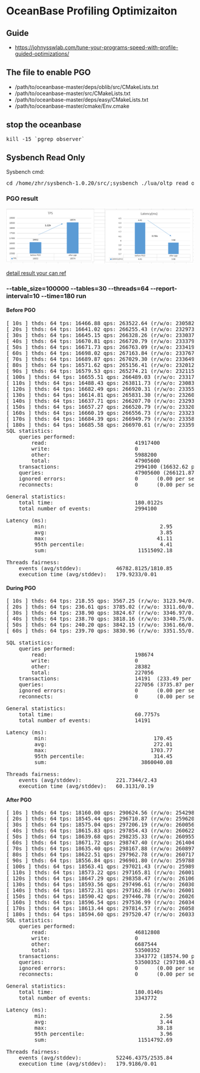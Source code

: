 # OceanBase Profiling Optimizaiton
## Guide
* https://johnysswlab.com/tune-your-programs-speed-with-profile-guided-optimizations/

## The file to enable PGO
* /path/to/oceanbase-master/deps/oblib/src/CMakeLists.txt
* /path/to/oceanbase-master/src/CMakeLists.txt
* /path/to/oceanbase-master/deps/easy/CMakeLists.txt
* /path/to/oceanbase-master/cmake/Env.cmake

## stop the oceanbase
<pre>kill -15 `pgrep observer`</pre>

## Sysbench Read Only
Sysbench cmd:<br />
<pre>cd /home/zhr/sysbench-1.0.20/src/;sysbench ./lua/oltp_read_only.lua --mysql-host=127.0.0.1 --mysql-port=2881 --mysql-db=test --mysql-user=root@sysbench_tenant --table_size=100000 --tables=30 --threads=64 --report-interval=10 --time=180 run</pre>

### PGO result

![Perf Result](./performance.PNG)

[detail result your can ref](./merg.xlsx)

###  --table_size=100000 --tables=30 --threads=64 --report-interval=10 --time=180 run 
#### Before PGO
<pre>
[ 10s ] thds: 64 tps: 16466.88 qps: 263522.64 (r/w/o: 230582.67/0.00/32939.97) lat (ms,95%): 4.49 err/s: 0.00 reconn/s: 0.00
[ 20s ] thds: 64 tps: 16641.02 qps: 266255.43 (r/w/o: 232973.79/0.00/33281.64) lat (ms,95%): 4.41 err/s: 0.00 reconn/s: 0.00
[ 30s ] thds: 64 tps: 16645.15 qps: 266328.26 (r/w/o: 233037.77/0.00/33290.50) lat (ms,95%): 4.41 err/s: 0.00 reconn/s: 0.00
[ 40s ] thds: 64 tps: 16670.81 qps: 266720.79 (r/w/o: 233379.16/0.00/33341.62) lat (ms,95%): 4.41 err/s: 0.00 reconn/s: 0.00
[ 50s ] thds: 64 tps: 16671.73 qps: 266763.09 (r/w/o: 233419.33/0.00/33343.76) lat (ms,95%): 4.41 err/s: 0.00 reconn/s: 0.00
[ 60s ] thds: 64 tps: 16698.02 qps: 267163.84 (r/w/o: 233767.90/0.00/33395.94) lat (ms,95%): 4.41 err/s: 0.00 reconn/s: 0.00
[ 70s ] thds: 64 tps: 16689.87 qps: 267029.30 (r/w/o: 233649.76/0.00/33379.54) lat (ms,95%): 4.41 err/s: 0.00 reconn/s: 0.00
[ 80s ] thds: 64 tps: 16571.62 qps: 265156.41 (r/w/o: 232012.87/0.00/33143.54) lat (ms,95%): 4.41 err/s: 0.00 reconn/s: 0.00
[ 90s ] thds: 64 tps: 16579.53 qps: 265274.21 (r/w/o: 232115.24/0.00/33158.96) lat (ms,95%): 4.41 err/s: 0.00 reconn/s: 0.00
[ 100s ] thds: 64 tps: 16655.51 qps: 266489.03 (r/w/o: 233178.02/0.00/33311.02) lat (ms,95%): 4.41 err/s: 0.00 reconn/s: 0.00
[ 110s ] thds: 64 tps: 16488.43 qps: 263811.73 (r/w/o: 230834.76/0.00/32976.97) lat (ms,95%): 4.41 err/s: 0.00 reconn/s: 0.00
[ 120s ] thds: 64 tps: 16682.49 qps: 266920.31 (r/w/o: 233555.32/0.00/33364.99) lat (ms,95%): 4.41 err/s: 0.00 reconn/s: 0.00
[ 130s ] thds: 64 tps: 16614.81 qps: 265831.30 (r/w/o: 232601.88/0.00/33229.43) lat (ms,95%): 4.41 err/s: 0.00 reconn/s: 0.00
[ 140s ] thds: 64 tps: 16637.71 qps: 266207.70 (r/w/o: 232932.37/0.00/33275.32) lat (ms,95%): 4.41 err/s: 0.00 reconn/s: 0.00
[ 150s ] thds: 64 tps: 16657.27 qps: 266520.79 (r/w/o: 233206.35/0.00/33314.44) lat (ms,95%): 4.41 err/s: 0.00 reconn/s: 0.00
[ 160s ] thds: 64 tps: 16660.19 qps: 266556.73 (r/w/o: 233236.06/0.00/33320.68) lat (ms,95%): 4.41 err/s: 0.00 reconn/s: 0.00
[ 170s ] thds: 64 tps: 16684.39 qps: 266949.79 (r/w/o: 233581.00/0.00/33368.79) lat (ms,95%): 4.41 err/s: 0.00 reconn/s: 0.00
[ 180s ] thds: 64 tps: 16685.58 qps: 266970.61 (r/w/o: 233599.65/0.00/33370.96) lat (ms,95%): 4.41 err/s: 0.00 reconn/s: 0.00
SQL statistics:
    queries performed:
        read:                            41917400
        write:                           0
        other:                           5988200
        total:                           47905600
    transactions:                        2994100 (16632.62 per sec.)
    queries:                             47905600 (266121.87 per sec.)
    ignored errors:                      0      (0.00 per sec.)
    reconnects:                          0      (0.00 per sec.)

General statistics:
    total time:                          180.0122s
    total number of events:              2994100

Latency (ms):
         min:                                    2.95
         avg:                                    3.85
         max:                                   41.11
         95th percentile:                        4.41
         sum:                             11515092.18

Threads fairness:
    events (avg/stddev):           46782.8125/1810.85
    execution time (avg/stddev):   179.9233/0.01
</pre>
#### During PGO
<pre>
[ 10s ] thds: 64 tps: 218.55 qps: 3567.25 (r/w/o: 3123.94/0.00/443.31) lat (ms,95%): 337.94 err/s: 0.00 reconn/s: 0.00
[ 20s ] thds: 64 tps: 236.61 qps: 3785.02 (r/w/o: 3311.60/0.00/473.41) lat (ms,95%): 314.45 err/s: 0.00 reconn/s: 0.00
[ 30s ] thds: 64 tps: 238.90 qps: 3824.67 (r/w/o: 3346.97/0.00/477.70) lat (ms,95%): 308.84 err/s: 0.00 reconn/s: 0.00
[ 40s ] thds: 64 tps: 238.70 qps: 3818.16 (r/w/o: 3340.75/0.00/477.41) lat (ms,95%): 308.84 err/s: 0.00 reconn/s: 0.00
[ 50s ] thds: 64 tps: 240.20 qps: 3842.15 (r/w/o: 3361.66/0.00/480.49) lat (ms,95%): 303.33 err/s: 0.00 reconn/s: 0.00
[ 60s ] thds: 64 tps: 239.70 qps: 3830.96 (r/w/o: 3351.55/0.00/479.41) lat (ms,95%): 308.84 err/s: 0.00 reconn/s: 0.00

SQL statistics: 
    queries performed: 
        read:                            198674 
        write:                           0 
        other:                           28382 
        total:                           227056 
    transactions:                        14191  (233.49 per sec.) 
    queries:                             227056 (3735.87 per sec.)
    ignored errors:                      0      (0.00 per sec.)
    reconnects:                          0      (0.00 per sec.)

General statistics:
    total time:                          60.7757s
    total number of events:              14191 

Latency (ms): 
         min:                                  170.45
         avg:                                  272.01
         max:                                 1703.77
         95th percentile:                      314.45
         sum:                              3860040.08

Threads fairness:
    events (avg/stddev):           221.7344/2.43 
    execution time (avg/stddev):   60.3131/0.19
</pre>    
#### After PGO       
<pre>
[ 10s ] thds: 64 tps: 18160.00 qps: 290624.56 (r/w/o: 254298.26/0.00/36326.30) lat (ms,95%): 4.10 err/s: 0.00 reconn/s: 0.00
[ 20s ] thds: 64 tps: 18545.44 qps: 296710.87 (r/w/o: 259620.10/0.00/37090.77) lat (ms,95%): 3.96 err/s: 0.00 reconn/s: 0.00
[ 30s ] thds: 64 tps: 18575.04 qps: 297206.19 (r/w/o: 260056.51/0.00/37149.67) lat (ms,95%): 3.96 err/s: 0.00 reconn/s: 0.00
[ 40s ] thds: 64 tps: 18615.83 qps: 297854.43 (r/w/o: 260622.47/0.00/37231.97) lat (ms,95%): 3.96 err/s: 0.00 reconn/s: 0.00
[ 50s ] thds: 64 tps: 18639.68 qps: 298235.33 (r/w/o: 260955.67/0.00/37279.67) lat (ms,95%): 3.96 err/s: 0.00 reconn/s: 0.00
[ 60s ] thds: 64 tps: 18671.72 qps: 298747.40 (r/w/o: 261404.25/0.00/37343.15) lat (ms,95%): 3.96 err/s: 0.00 reconn/s: 0.00
[ 70s ] thds: 64 tps: 18635.40 qps: 298167.88 (r/w/o: 260897.19/0.00/37270.70) lat (ms,95%): 3.96 err/s: 0.00 reconn/s: 0.00
[ 80s ] thds: 64 tps: 18622.51 qps: 297962.78 (r/w/o: 260717.46/0.00/37245.32) lat (ms,95%): 3.96 err/s: 0.00 reconn/s: 0.00
[ 90s ] thds: 64 tps: 18556.84 qps: 296901.80 (r/w/o: 259788.22/0.00/37113.57) lat (ms,95%): 4.03 err/s: 0.00 reconn/s: 0.00
[ 100s ] thds: 64 tps: 18563.41 qps: 297021.43 (r/w/o: 259894.70/0.00/37126.73) lat (ms,95%): 3.96 err/s: 0.00 reconn/s: 0.00
[ 110s ] thds: 64 tps: 18573.22 qps: 297165.81 (r/w/o: 260019.67/0.00/37146.14) lat (ms,95%): 3.96 err/s: 0.00 reconn/s: 0.00
[ 120s ] thds: 64 tps: 18647.29 qps: 298358.47 (r/w/o: 261063.49/0.00/37294.98) lat (ms,95%): 3.96 err/s: 0.00 reconn/s: 0.00
[ 130s ] thds: 64 tps: 18593.56 qps: 297496.61 (r/w/o: 260309.48/0.00/37187.13) lat (ms,95%): 3.96 err/s: 0.00 reconn/s: 0.00
[ 140s ] thds: 64 tps: 18572.31 qps: 297162.86 (r/w/o: 260018.14/0.00/37144.72) lat (ms,95%): 3.96 err/s: 0.00 reconn/s: 0.00
[ 150s ] thds: 64 tps: 18590.42 qps: 297446.78 (r/w/o: 260265.95/0.00/37180.84) lat (ms,95%): 3.96 err/s: 0.00 reconn/s: 0.00
[ 160s ] thds: 64 tps: 18596.54 qps: 297536.99 (r/w/o: 260344.40/0.00/37192.59) lat (ms,95%): 3.96 err/s: 0.00 reconn/s: 0.00
[ 170s ] thds: 64 tps: 18613.44 qps: 297814.57 (r/w/o: 260587.29/0.00/37227.28) lat (ms,95%): 3.96 err/s: 0.00 reconn/s: 0.00
[ 180s ] thds: 64 tps: 18594.60 qps: 297520.47 (r/w/o: 260331.07/0.00/37189.40) lat (ms,95%): 3.96 err/s: 0.00 reconn/s: 0.00
SQL statistics:
    queries performed:
        read:                            46812808
        write:                           0
        other:                           6687544
        total:                           53500352
    transactions:                        3343772 (18574.90 per sec.)
    queries:                             53500352 (297198.43 per sec.)
    ignored errors:                      0      (0.00 per sec.)
    reconnects:                          0      (0.00 per sec.)

General statistics:
    total time:                          180.0140s
    total number of events:              3343772

Latency (ms):
         min:                                    2.56
         avg:                                    3.44
         max:                                   38.18
         95th percentile:                        3.96
         sum:                             11514792.69

Threads fairness:
    events (avg/stddev):           52246.4375/2535.84
    execution time (avg/stddev):   179.9186/0.01
</pre>



